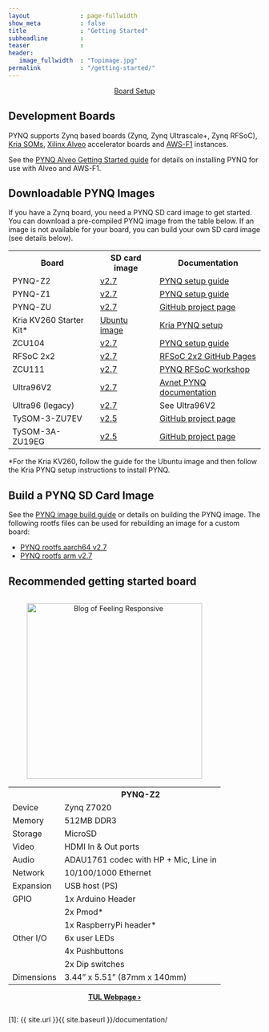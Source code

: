 ```yaml
---
layout              : page-fullwidth
show_meta           : false
title               : "Getting Started"
subheadline         : 
teaser              : 
header:
   image_fullwidth  : "Topimage.jpg"
permalink           : "/getting-started/"
---
```


<div width="100%"><center><a href="https://pynq.readthedocs.io/en/latest/getting_started.html" class="bigbutton" style="block" width="100%">Board Setup</a></center></div>

## Development Boards

PYNQ supports Zynq based boards (Zynq, Zynq Ultrascale+, Zynq RFSoC), <a href="https://www.xilinx.com/products/som/kria.html">Kria SOMs</a>, <a href="https://www.xilinx.com/products/boards-and-kits/alveo.html">Xilinx Alveo</a> accelerator boards and <a href="https://aws.amazon.com/ec2/instance-types/f1/">AWS-F1</a> instances.

See the <a href="https://pynq.readthedocs.io/en/latest/getting_started/alveo_getting_started.html">PYNQ Alveo Getting Started guide</a> for details on installing PYNQ for use with Alveo and AWS-F1. 

## Downloadable PYNQ Images

If you have a Zynq board, you need a PYNQ SD card image to get started. You can download a pre-compiled PYNQ image from the table below. If an image is not available for your board, you can build your own SD card image (see details below).

<center><table class="pynq_images">
<tbody><tr><th>Board</th><th>SD card image</th><th>Documentation</th></tr>
  <tr>
  <td>PYNQ-Z2</td>
  <td><a href="https://bit.ly/pynqz2_2_7">v2.7</a> </td>
  <td><a href="https://pynq.readthedocs.io/en/v2.6.1/getting_started/other_boards.html">PYNQ setup guide</a></td>
 </tr>
 <tr>
  <td>PYNQ-Z1</td>
  <td><a href="https://bit.ly/pynqz1_2_7">v2.7</a></td>
  <td><a href="https://pynq.readthedocs.io/en/v2.6.1/getting_started/pynq_z1_setup.html">PYNQ setup guide</a></td>
 </tr>
 <tr>
  <td>PYNQ-ZU</td>
  <td><a href="https://bit.ly/pynqzu_2_7">v2.7</a></td>
  <td><a href="https://github.com/Xilinx/PYNQ-ZU">GitHub project page</a></td>
 </tr>
 <tr>
  <td>Kria KV260 Starter Kit*</td>
  <td><a href="https://www.xilinx.com/products/som/kria/kv260-vision-starter-kit/kv260-getting-started-ubuntu/setting-up-the-sd-card-image.html">Ubuntu image</a></td>
  <td><a href="https://github.com/Xilinx/Kria-PYNQ">Kria PYNQ setup</a></td>
 </tr>
 <tr>
  <td>ZCU104</td>
  <td><a href="https://bit.ly/zcu104_2_7">v2.7</a></td>
  <td><a href="https://pynq.readthedocs.io/en/v2.6.1/getting_started/zcu104_setup.html">PYNQ setup guide</a></td>
 </tr>
 
 <tr>
  <td>RFSoC 2x2</td>
  <td><a href="https://bit.ly/rfsoc2x2_2_7">v2.7</a></td>
  <td><a href="https://www.rfsoc-pynq.io">RFSoC 2x2 GitHub Pages</a></td>
 </tr>
 <tr>
  <td>ZCU111</td>
  <td><a href="https://bit.ly/zcu111_2_7">v2.7</a></td>
  <td><a href="https://github.com/Xilinx/PYNQ_RFSOC_Workshop">PYNQ RFSoC workshop</a></td>
 </tr>
 <tr>
  <td>Ultra96V2</td>
  <td><a href="https://bit.ly/u96v2_v2_7">v2.7</a></td>
  <td><a href="http://avnet.me/ultra96_pynq_docs">Avnet PYNQ documentation</a></td>
 </tr>
 <tr>
  <td>Ultra96 (legacy)</td>
  <td><a href="https://bit.ly/u96v1_2_7">v2.7</a></td>
  <td class="plain_style">See Ultra96V2</td>
 </tr>
 <tr>
  <td>TySOM-3-ZU7EV</td>
  <td><a href="https://github.com/aldec/PYNQ_251_TySOM-3-ZU7EV_pre-built">v2.5</a></td>
  <td><a href="https://github.com/aldec/TySOM-3-ZU7EV">GitHub project page</a></td>
 </tr>
 <tr>
  <td>TySOM-3A-ZU19EG</td>
  <td><a href="https://github.com/aldec/PYNQ_251_TySOM-3A-ZU19EG_pre-built">v2.5</a></td>
  <td><a href="https://github.com/aldec/TySOM-3A-ZU19EG">GitHub project page</a></td>
 </tr>
</tbody></table></center>
*For the Kria KV260, follow the guide for the Ubuntu image and then follow the Kria PYNQ setup instructions to install PYNQ.

## Build a PYNQ SD Card Image

See the <a href="https://pynq.readthedocs.io/en/latest/pynq_sd_card.html">PYNQ image build guide</a> or details on building the PYNQ image. 
The following rootfs files can be used for rebuilding an image for a custom board:

- <a href="https://bit.ly/pynq_aarch64_2_7">PYNQ rootfs aarch64 v2.7</a>
- <a href="https://bit.ly/pynq_arm_2_7">PYNQ rootfs arm v2.7</a>
 
## Recommended getting started board

<center><div class="small-12 columns b60"><p><a href="https://www.tulembedded.com/FPGA/ProductsPYNQ-Z2.html"><img src="http://lh3.googleusercontent.com/gMS-DWfKG4hTjUpAnOpT51ReoTOgWxQGLcyW1754gOTt-JhIbmtlT6FVllAp6OTkqH-5Lcz1NsygD2FtbVYfXJeZ6w=s388" class="alignleft" width="350" height="350" alt="Blog of Feeling Responsive"></a> <table class="boards">
<tbody><tr><th width=""></th><th width="">PYNQ-Z2</th>
</tr><tr><td>Device</td><td>Zynq Z7020</td></tr>
<tr><td>Memory</td><td>512MB DDR3</td></tr>
<tr><td>Storage</td><td>MicroSD</td></tr>
<tr><td>Video</td><td>HDMI In &amp; Out ports</td></tr>
<tr><td>Audio</td><td>ADAU1761 codec with HP + Mic, Line in</td></tr>
<tr><td>Network</td><td>10/100/1000 Ethernet</td></tr>
<tr><td>Expansion</td><td>USB host (PS)</td></tr>
<tr><td>GPIO</td><td>1x Arduino Header</td></tr>
<tr><td></td><td>2x Pmod*</td></tr>
<tr><td></td><td>1x RaspberryPi header*</td></tr>
<tr><td>Other I/O</td><td>6x user LEDs</td></tr>
<tr><td></td><td>4x Pushbuttons</td></tr>
<tr><td></td><td>2x Dip switches</td></tr>
<tr><td>Dimensions</td><td>3.44” x 5.51” (87mm x 140mm)</td></tr>
</tbody></table><a href="https://www.tulembedded.com/FPGA/ProductsPYNQ-Z2.html" title="See the TUL Wwebpage"><strong>TUL Webpage&nbsp;›</strong></a></p></div></center>

 [1]: {{ site.url }}{{ site.baseurl }}/documentation/
